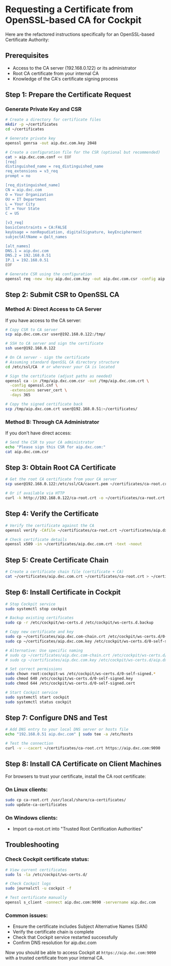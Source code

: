 # Requesting a Certificate from OpenSSL-based CA for Cockpit

Here are the refactored instructions specifically for an OpenSSL-based Certificate Authority:

## Prerequisites
- Access to the CA server (192.168.0.122) or its administrator
- Root CA certificate from your internal CA
- Knowledge of the CA's certificate signing process

## Step 1: Prepare the Certificate Request

### Generate Private Key and CSR
```bash
# Create a directory for certificate files
mkdir -p ~/certificates
cd ~/certificates

# Generate private key
openssl genrsa -out aip.dxc.com.key 2048

# Create a configuration file for the CSR (optional but recommended)
cat > aip.dxc.com.conf << EOF
[req]
distinguished_name = req_distinguished_name
req_extensions = v3_req
prompt = no

[req_distinguished_name]
CN = aip.dxc.com
O = Your Organization
OU = IT Department
L = Your City
ST = Your State
C = US

[v3_req]
basicConstraints = CA:FALSE
keyUsage = nonRepudiation, digitalSignature, keyEncipherment
subjectAltName = @alt_names

[alt_names]
DNS.1 = aip.dxc.com
DNS.2 = 192.168.0.51
IP.1 = 192.168.0.51
EOF

# Generate CSR using the configuration
openssl req -new -key aip.dxc.com.key -out aip.dxc.com.csr -config aip.dxc.com.conf
```

## Step 2: Submit CSR to OpenSSL CA

### Method A: Direct Access to CA Server
If you have access to the CA server:

```bash
# Copy CSR to CA server
scp aip.dxc.com.csr user@192.168.0.122:/tmp/

# SSH to CA server and sign the certificate
ssh user@192.168.0.122

# On CA server - sign the certificate
# Assuming standard OpenSSL CA directory structure
cd /etc/ssl/CA  # or wherever your CA is located

# Sign the certificate (adjust paths as needed)
openssl ca -in /tmp/aip.dxc.com.csr -out /tmp/aip.dxc.com.crt \
  -config openssl.cnf \
  -extensions server_cert \
  -days 365

# Copy the signed certificate back
scp /tmp/aip.dxc.com.crt user@192.168.0.51:~/certificates/
```

### Method B: Through CA Administrator
If you don't have direct access:

```bash
# Send the CSR to your CA administrator
echo "Please sign this CSR for aip.dxc.com:"
cat aip.dxc.com.csr
```

## Step 3: Obtain Root CA Certificate

```bash
# Get the root CA certificate from your CA server
scp user@192.168.0.122:/etc/ssl/CA/cacert.pem ~/certificates/ca-root.crt

# Or if available via HTTP
curl -k http://192.168.0.122/ca-root.crt -o ~/certificates/ca-root.crt
```

## Step 4: Verify the Certificate

```bash
# Verify the certificate against the CA
openssl verify -CAfile ~/certificates/ca-root.crt ~/certificates/aip.dxc.com.crt

# Check certificate details
openssl x509 -in ~/certificates/aip.dxc.com.crt -text -noout
```

## Step 5: Create Certificate Chain

```bash
# Create a certificate chain file (certificate + CA)
cat ~/certificates/aip.dxc.com.crt ~/certificates/ca-root.crt > ~/certificates/aip.dxc.com-chain.crt
```

## Step 6: Install Certificate in Cockpit

```bash
# Stop Cockpit service
sudo systemctl stop cockpit

# Backup existing certificates
sudo cp -r /etc/cockpit/ws-certs.d /etc/cockpit/ws-certs.d.backup

# Copy new certificate and key
sudo cp ~/certificates/aip.dxc.com-chain.crt /etc/cockpit/ws-certs.d/0-self-signed.cert
sudo cp ~/certificates/aip.dxc.com.key /etc/cockpit/ws-certs.d/0-self-signed.key

# Alternative: Use specific naming
# sudo cp ~/certificates/aip.dxc.com-chain.crt /etc/cockpit/ws-certs.d/aip.dxc.com.cert
# sudo cp ~/certificates/aip.dxc.com.key /etc/cockpit/ws-certs.d/aip.dxc.com.key

# Set correct permissions
sudo chown root:cockpit-ws /etc/cockpit/ws-certs.d/0-self-signed.*
sudo chmod 640 /etc/cockpit/ws-certs.d/0-self-signed.key
sudo chmod 644 /etc/cockpit/ws-certs.d/0-self-signed.cert

# Start Cockpit service
sudo systemctl start cockpit
sudo systemctl status cockpit
```

## Step 7: Configure DNS and Test

```bash
# Add DNS entry to your local DNS server or hosts file
echo "192.168.0.51 aip.dxc.com" | sudo tee -a /etc/hosts

# Test the connection
curl -v --cacert ~/certificates/ca-root.crt https://aip.dxc.com:9090
```

## Step 8: Install CA Certificate on Client Machines

For browsers to trust your certificate, install the CA root certificate:

### On Linux clients:
```bash
sudo cp ca-root.crt /usr/local/share/ca-certificates/
sudo update-ca-certificates
```

### On Windows clients:
- Import ca-root.crt into "Trusted Root Certification Authorities"

## Troubleshooting

### Check Cockpit certificate status:
```bash
# View current certificates
sudo ls -la /etc/cockpit/ws-certs.d/

# Check Cockpit logs
sudo journalctl -u cockpit -f

# Test certificate manually
openssl s_client -connect aip.dxc.com:9090 -servername aip.dxc.com
```

### Common issues:
- Ensure the certificate includes Subject Alternative Names (SAN)
- Verify the certificate chain is complete
- Check that Cockpit service restarted successfully
- Confirm DNS resolution for aip.dxc.com

Now you should be able to access Cockpit at `https://aip.dxc.com:9090` with a trusted certificate from your internal CA.